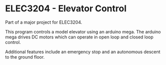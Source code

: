 # ELEC3204 - Elevator Control

Part of a major project for ELEC3204.

This program controls a model elevator using an arduino mega. The arduino mega drives DC motors which can operate in open loop and closed loop control.

Additional features include an emergency stop and an autonomous descent to the ground floor.
